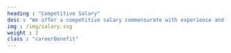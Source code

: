 ```yaml
---
heading : "Competitive Salary"
desc : "We offer a competitive salary commensurate with experience and a performance-based bonus program."
img : /img/salary.svg
weight : 2
class : "careerBenefit"
---
```

